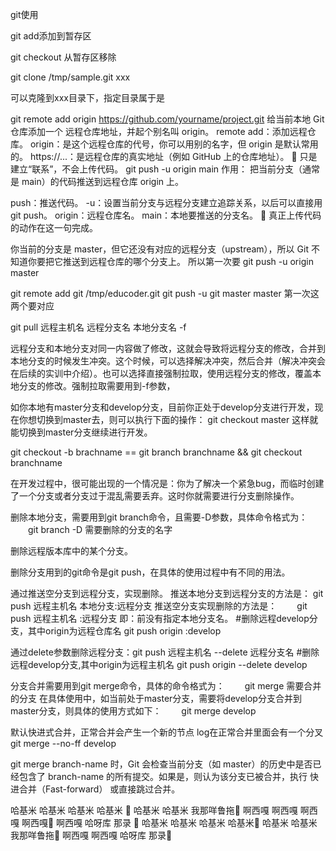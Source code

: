 git使用



git add添加到暂存区

git checkout 从暂存区移除



git clone /tmp/sample.git  xxx

可以克隆到xxx目录下，指定目录属于是

git remote add origin https://github.com/yourname/project.git
给当前本地 Git 仓库添加一个 远程仓库地址，并起个别名叫 origin。
remote add：添加远程仓库。
origin：是这个远程仓库的代号，你可以用别的名字，但 origin 是默认常用的。
https://...：是远程仓库的真实地址（例如 GitHub 上的仓库地址）。
📌 只是建立“联系”，不会上传代码。
git push -u origin main
作用：
把当前分支（通常是 main）的代码推送到远程仓库 origin 上。

push：推送代码。
-u：设置当前分支与远程分支建立追踪关系，以后可以直接用 git push。
origin：远程仓库名。
main：本地要推送的分支名。
📌 真正上传代码的动作在这一句完成。

你当前的分支是 master，但它还没有对应的远程分支（upstream），所以 Git 不知道你要把它推送到远程仓库的哪个分支上。
所以第一次要 git push -u origin master


git remote add git /tmp/educoder.git
git push -u git master master
第一次这两个要对应


git pull 远程主机名 远程分支名 本地分支名 -f

远程分支和本地分支对同一内容做了修改，这就会导致将远程分支的修改，合并到本地分支的时候发生冲突。这个时候，可以选择解决冲突，然后合并（解决冲突会在后续的实训中介绍）。也可以选择直接强制拉取，使用远程分支的修改，覆盖本地分支的修改。强制拉取需要用到-f参数，


如你本地有master分支和develop分支，目前你正处于develop分支进行开发，现在你想切换到master去，则可以执行下面的操作： git checkout master 这样就能切换到master分支继续进行开发。

git checkout -b brachname   == git branch branchname && git checkout branchname

在开发过程中，很可能出现的一个情况是：你为了解决一个紧急bug，而临时创建了一个分支或者分支过于混乱需要丢弃。这时你就需要进行分支删除操作。

删除本地分支，需要用到git branch命令，且需要-D参数，具体命令格式为：
　　git branch -D 需要删除的分支的名字


删除远程版本库中的某个分支。

删除分支用到的git命令是git push，在具体的使用过程中有不同的用法。

通过推送空分支到远程分支，实现删除。 
推送本地分支到远程分支的方法是： git push 远程主机名 本地分支:远程分支
推送空分支实现删除的方法是：
　　git push 远程主机名 :远程分支
即：前没有指定本地分支名。
#删除远程develop分支，其中origin为远程仓库名
git push origin :develop

通过delete参数删除远程分支：git push 远程主机名 --delete 远程分支名 
#删除远程develop分支,其中origin为远程主机名
git push origin --delete develop

分支合并需要用到git merge命令，具体的命令格式为：
　　git merge 需要合并的分支
在具体使用中，如当前处于master分支，需要将develop分支合并到master分支，则具体的使用方式如下：
　　git merge develop

默认快进式合并，正常合并会产生一个新的节点
log在正常合并里面会有一个分叉
git merge --no-ff develop

git merge branch-name 时，Git 会检查当前分支（如 master）的历史中是否已经包含了 branch-name 的所有提交。如果是，则认为该分支已被合并，执行 快进合并（Fast-forward） 或直接跳过合并。

哈基米 哈基米 哈基米 哈基米 🎵
哈基米 哈基米 我那咩鲁拖🎵
啊西嘎 啊西嘎 啊西嘎 啊西嘎🎵
啊西嘎 哈呀库 那录 🎵
哈基米 哈基米 哈基米 哈基米🎵
哈基米 哈基米 我那咩鲁拖🎵
啊西嘎 啊西嘎 哈呀库 那录🎵